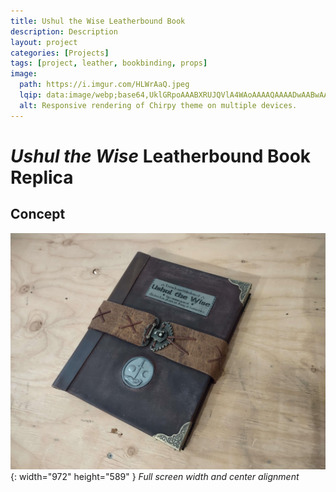 ```yaml
---
title: Ushul the Wise Leatherbound Book
description: Description
layout: project
categories: [Projects]
tags: [project, leather, bookbinding, props]
image:
  path: https://i.imgur.com/HLWrAaQ.jpeg
  lqip: data:image/webp;base64,UklGRpoAAABXRUJQVlA4WAoAAAAQAAAADwAABwAAQUxQSDIAAAARL0AmbZurmr57yyIiqE8oiG0bejIYEQTgqiDA9vqnsUSI6H+oAERp2HZ65qP/VIAWAFZQOCBCAAAA8AEAnQEqEAAIAAVAfCWkAALp8sF8rgRgAP7o9FDvMCkMde9PK7euH5M1m6VWoDXf2FkP3BqV0ZYbO6NA/VFIAAAA
  alt: Responsive rendering of Chirpy theme on multiple devices.
---
```


# _Ushul the Wise_ Leatherbound Book Replica

## Concept


![Desktop View](/projects/ushul-the-wise/front_a.jpg){: width="972" height="589" }
_Full screen width and center alignment_
